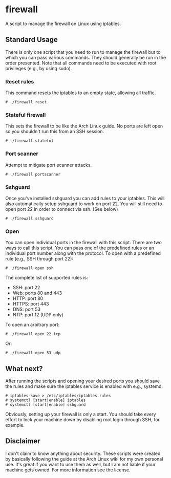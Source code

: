 # firewall

A script to manage the firewall on Linux using iptables.

## Standard Usage

There is only one script that you need to run to manage the firewall but to which you can pass various commands. They should generally be run in the order presented. Note that all commands need to be executed with root privileges (e.g., by using sudo).

### Reset rules

This command resets the iptables to an empty state, allowing all traffic.

    # ./firewall reset

### Stateful firewall

This sets the firewall to be like the Arch Linux guide. No ports are left open so you shouldn't run this from an SSH session.

    # ./firewall stateful

### Port scanner

Attempt to mitigate port scanner attacks.

    # ./firewall portscanner

### Sshguard

Once you've installed sshguard you can add rules to your iptables. This will also automatically setup sshguard to work on port 22. You will still need to open port 22 in order to connect via ssh. (See below)

    # ./firewall sshguard

### Open

You can open individual ports in the firewall with this script. There are two ways to call this script. You can pass one of the predefined rules or an individual port number along with the protocol. To open with a predefined rule (e.g., SSH through port 22):

    # ./firewall open ssh

The complete list of supported rules is:
* SSH: port 22
* Web: ports 80 and 443
* HTTP: port 80
* HTTPS: port 443
* DNS: port 53
* NTP: port 12 (UDP only)

To open an arbitrary port:

    # ./firewall open 22 tcp

Or:

    # ./firewall open 53 udp

## What next?

After running the scripts and opening your desired ports you should save the rules and make sure the iptables service is enabled with e.g., systemd:

    # iptables-save > /etc/iptables/iptables.rules
    # systemctl [start|enable] iptables
    # systemctl [start|enable] sshguard

Obviously, setting up your firewall is only a start. You should take every effort to lock your machine down by disabling root login through SSH, for example.

## Disclaimer

I don't claim to know anything about security. These scripts were created by basically following the guide at the Arch Linux wiki for my own personal use. It's great if you want to use them as well, but I am not liable if your machine gets owned. For more information see the license.
